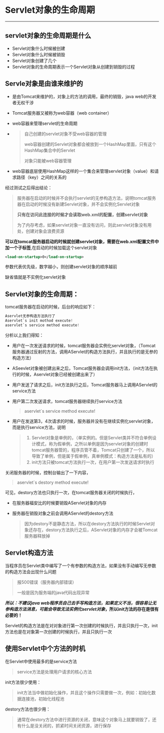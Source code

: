 # Servlet对象的生命周期

******

## servlet对象的生命周期是什么

- Servlet对象什么时候被创建
- Servlet对象什么时候被销毁
- Servlet对象创建了几个
- Servlet对象的生命周期表示一个Servlet对象从创建到销毁的过程

## Servle对象是由谁来维护的

- 是由Tomcat来维护的，对象上的方法的调用，最终的销毁，java web的开发者无权干涉

- Tomcat服务器又被称为web容器（web container）

- web容器来管理servlet的生命周期

- > 自己创建的servlet对象不受web容器的管理
  >
  > web容器创建的Servlet对象都会被放到一个HashMap里面，只有这个HashMap集合中的Servlet
  >
  > 对象只能被web容器管理

- web容器底层使用HashMap这样的一个集合来管理servlet对象（value）和请求路径（key）之间的关系的

经过测试之后得出结论：

> 服务器在启动的时候并不会执行servlet的无参构造方法，说明tomcat服务器在启动的时候没有新建Servlet对象，并不会实例化Servlet对象
>
> **只有在访问此连接的时候才会读取web.xml的配置，创建servlet对象**
>
> 为了内存考虑，如果servlet对象一直没有访问，则此servlet对象没有用处，创建对象会浪费资源

**可以在tomcat服务器启动的时候就创建servlet对象，需要在web.xml配置文件中加一个子标签**,在启动的时候加载这个servlet对象

```xml
<load-on-startup>0</load-on-startup>
```

参数代表优先级，数字越小，则创建servlet对象的顺序越前

缺省值就是不实例化servlet对象

## Servlet对象的生命周期：

tomcat服务器在启动的时候，后台的响应如下：

```java
Aservlet无参构造方法执行了
Aservlet`s init mothod execute!
aservlet`s service method execute!
```

分析以上我们得知：

- 用户在一次发送请求的时候，tomcat服务器会实例化servlet对象，（Tomcat服务器通过反射的方法，调用AServlet的构造方法执行，并且执行的是无参的构造方法）

- ASeevlet对象被创建出来之后，Tomcat服务器会调用init方法，（init方法在执行的时候，Aservlet对象已经被创建出来了）

- 用户发送了请求之后，init方法执行之后，Tomcat服务器马上调用AServlet的service方法

- 用户第二次发送请求，tomcat服务器继续执行service方法

  > aservlet`s service method execute!

- 用户在发送第3，4次请求的时候，服务器并没有在继续实例化servlet对象，而是执行service方法，说明

  > 1. Servlet对象是单例的，（单实例的。但是Servlet类并不符合单例设计模式，称为假单例，之所以单例是因为servlet对象的创建时tomcat服务器管的，程序员管不着，Tomcat只创建了一个，所以导致了单例，但是属于假单例，真单例模式：构造方法是私有的）
  > 2. init方法只被tomcat方法执行一次，在用户第一次发送请求时执行

关闭服务器的时候，控制台输出了一下内容，

> aservlet`s destory method execute!

可见，destory方法也只执行一次，在tomcat服务器关闭的时候执行，

- 在服务器福安比的时候要销毁AServlet对象的内存

- 服务器在销毁对象之前会调用AServlet的destory方法

  > 因为destory不是静态方法，所以在destory方法执行的时候Servlet对象还存在，destory方法执行之后，AServlet对象的内存才会被Tomcat服务器释放掉

## Servlet构造方法

当程序员在Servlet类中编写了一个有参数的构造方法，如果没有手动编写无参数的构造方法会出现什么问题

>  报500错误（服务器内部错误）
>
> 一般是因为服务端的java代码出现异常

***所以：不建议java web程序员自己去手写构造方法，如果定义不当，很容易让无参构造方法消息，可能会导致无法实例化servlet对象*，所以init方法的存在是很有必要的！**

Servlet的构造方法是在对对象进行第一次创建的时候执行，并且只执行一次，init方法也是在对象第一次创建的时候执行，并且只执行一次

## 使用Servlet中个方法的时机

在Servlet中使用最多的是service方法

> service方法是处理用户请求的核心方法

init方法很少使用：

> init方法当中做初始化操作，并且这个操作只需要做一次，例如：初始化数据连接池，初始化线程池

destory方法也很少用：

> 通常在destory方法中进行资源的关闭，意味这个对象马上就要销毁了，还有什么是没关闭的，抓紧时间关闭资源，进行保存

